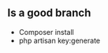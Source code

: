 Is a good branch   
------------------------------------

* Composer install
* php artisan key:generate
